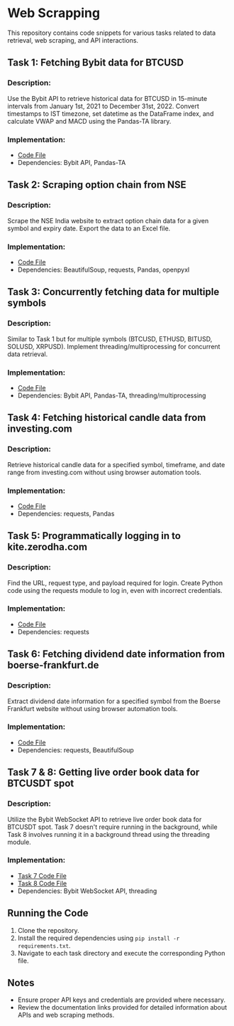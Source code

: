# Web Scrapping

This repository contains code snippets for various tasks related to data retrieval, web scraping, and API interactions.

## Task 1: Fetching Bybit data for BTCUSD

### Description:
Use the Bybit API to retrieve historical data for BTCUSD in 15-minute intervals from January 1st, 2021 to December 31st, 2022. Convert timestamps to IST timezone, set datetime as the DataFrame index, and calculate VWAP and MACD using the Pandas-TA library.

### Implementation:
- [Code File](task_1/main.py)
- Dependencies: Bybit API, Pandas-TA

## Task 2: Scraping option chain from NSE

### Description:
Scrape the NSE India website to extract option chain data for a given symbol and expiry date. Export the data to an Excel file.

### Implementation:
- [Code File](task_2/main.py)
- Dependencies: BeautifulSoup, requests, Pandas, openpyxl

## Task 3: Concurrently fetching data for multiple symbols

### Description:
Similar to Task 1 but for multiple symbols (BTCUSD, ETHUSD, BITUSD, SOLUSD, XRPUSD). Implement threading/multiprocessing for concurrent data retrieval.

### Implementation:
- [Code File](task_3/main.py)
- Dependencies: Bybit API, Pandas-TA, threading/multiprocessing

## Task 4: Fetching historical candle data from investing.com

### Description:
Retrieve historical candle data for a specified symbol, timeframe, and date range from investing.com without using browser automation tools.

### Implementation:
- [Code File](task_4/main.py)
- Dependencies: requests, Pandas

## Task 5: Programmatically logging in to kite.zerodha.com

### Description:
Find the URL, request type, and payload required for login. Create Python code using the requests module to log in, even with incorrect credentials.

### Implementation:
- [Code File](task_5/main.py)
- Dependencies: requests

## Task 6: Fetching dividend date information from boerse-frankfurt.de

### Description:
Extract dividend date information for a specified symbol from the Boerse Frankfurt website without using browser automation tools.

### Implementation:
- [Code File](task_6/main.py)
- Dependencies: requests, BeautifulSoup

## Task 7 & 8: Getting live order book data for BTCUSDT spot

### Description:
Utilize the Bybit WebSocket API to retrieve live order book data for BTCUSDT spot. Task 7 doesn't require running in the background, while Task 8 involves running it in a background thread using the threading module.

### Implementation:
- [Task 7 Code File](task_7/main.py)
- [Task 8 Code File](task_8/main.py)
- Dependencies: Bybit WebSocket API, threading


## Running the Code

1. Clone the repository.
2. Install the required dependencies using `pip install -r requirements.txt`.
3. Navigate to each task directory and execute the corresponding Python file.

## Notes
- Ensure proper API keys and credentials are provided where necessary.
- Review the documentation links provided for detailed information about APIs and web scraping methods.
